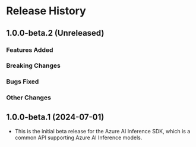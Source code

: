 # Release History

## 1.0.0-beta.2 (Unreleased)

### Features Added

### Breaking Changes

### Bugs Fixed

### Other Changes

## 1.0.0-beta.1 (2024-07-01)

- This is the initial beta release for the Azure AI Inference SDK, which is a common API supporting Azure AI Inference models.
